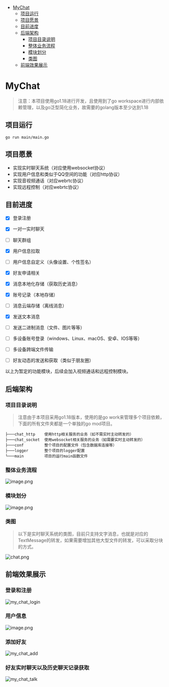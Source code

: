 
- [MyChat](#mychat)
  - [项目运行](#项目运行)
  - [项目愿景](#项目愿景)
  - [目前进度](#目前进度)
  - [后端架构](#后端架构)
    - [项目目录说明](#项目目录说明)
    - [整体业务流程](#整体业务流程)
    - [模块划分](#模块划分)
    - [类图](#类图)
  - [前端效果展示](#前端效果展示)
# MyChat
>注意：本项目使用go1.18进行开发，且使用到了go workspace进行内部依赖管理，以及go泛型简化业务，故需要的golang版本至少达到1.18
## 项目运行
```shell
go run main/main.go
```
## 项目愿景
* 实现实时聊天系统（对应使用websocket协议）
* 实现用户信息和类似于QQ空间的功能（对应http协议）
* 实现音视频通话（对应webrtc协议）
* 实现远程控制（对应webrtc协议）

## 目前进度
- [x] 登录注册
- [x] 一对一实时聊天
- [ ] 聊天群组
- [x] 用户信息拉取
- [ ] 用户信息自定义（头像设置、个性签名）
- [x] 好友申请相关
- [x] 消息本地化存储（获取历史消息）
- [x] 账号记录（本地存储）
- [ ] 消息云端存储（离线消息）
- [x] 发送文本消息
- [ ] 发送二进制消息（文件、图片等等）
- [ ] 多设备账号登录（windows、Linux、macOS、安卓、IOS等等）
- [ ] 多设备跨端文件传输
- [ ] 好友动态的发送和获取（类似于朋友圈）


以上为暂定的功能模块，后续会加入视频通话和远程控制模块。

## 后端架构

### 项目目录说明
> 注意由于本项目采用go1.18版本，使用的是go work来管理多个项目依赖，下面的所有文件夹都是一个单独的go mod项目。
```
├───chat_http    使用http相关服务的业务（如不需实时主动转发的）
├───chat_socket  使用websocket相关服务的业务（如需要实时主动转发的）
├───conf         整个项目的配置文件（包含数据库连接等）
├───logger       整个项目的logger配置
└───main         项目的运行main函数文件

```

### 整体业务流程

![image.png](https://p3-juejin.byteimg.com/tos-cn-i-k3u1fbpfcp/0e91269725a64710a97344379c841379~tplv-k3u1fbpfcp-watermark.image?)

### 模块划分


![image.png](https://p9-juejin.byteimg.com/tos-cn-i-k3u1fbpfcp/32d8edfa30934db3800808af8bd66fa6~tplv-k3u1fbpfcp-watermark.image?)

### 类图
> 以下是实时聊天系统的类图，目前只支持文字消息，也就是对应的TextMessage的转发，如果需要增加其他大型文件的转发，可以采取分块的方式。

![chat.png](https://p3-juejin.byteimg.com/tos-cn-i-k3u1fbpfcp/142dc8ed549e44b6ba537de90bb628ac~tplv-k3u1fbpfcp-watermark.image?)

## 前端效果展示

### 登录和注册
![my_chat_login](https://user-images.githubusercontent.com/73544345/191010055-39e32a2d-5160-4fa5-9b01-6133ab07d5e5.gif)

### 用户信息
![image.png](https://p6-juejin.byteimg.com/tos-cn-i-k3u1fbpfcp/41a94b33c79941c490d346c01e8b275f~tplv-k3u1fbpfcp-watermark.image?)

### 添加好友
![my_chat_add](https://user-images.githubusercontent.com/73544345/191010164-1af29169-ae6e-4097-9d54-dc094aba56b4.gif)

### 好友实时聊天以及历史聊天记录获取
![my_chat_talk](https://user-images.githubusercontent.com/73544345/191010342-b795d840-0597-4bdd-a61c-d61eb19a5950.gif)

